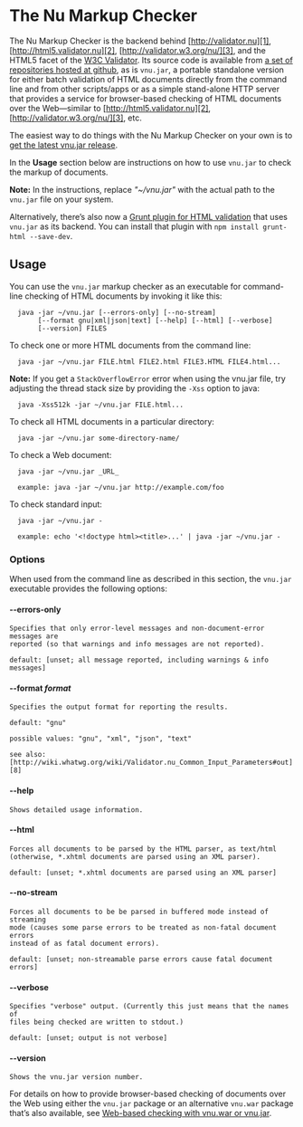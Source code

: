 # The Nu Markup Checker

The Nu Markup Checker is the backend behind [http://validator.nu][1],
[http://html5.validator.nu][2], [http://validator.w3.org/nu/][3], and the HTML5
facet of the [W3C Validator][4]. Its source code is available from [a set of
repositories hosted at github][5], as is `vnu.jar`, a portable standalone
version for either batch validation of HTML documents directly from the command
line and from other scripts/apps or as a simple stand-alone HTTP server that
provides a service for browser-based checking of HTML documents over the
Web—similar to [http://html5.validator.nu][2], [http://validator.w3.org/nu/][3],
etc.

   [1]: http://validator.nu
   [2]: http://html5.validator.nu
   [3]: http://validator.w3.org/nu/
   [4]: http://validator.w3.org
   [5]: https://github.com/validator/

The easiest way to do things with the Nu Markup Checker on your own is to [get
the latest vnu.jar release][6].

   [6]: https://github.com/validator/validator.github.io/releases/latest

In the **Usage** section below are instructions on how to use `vnu.jar` to check
the markup of documents.

**Note:** In the instructions, replace _"~/vnu.jar"_ with the actual path to the
`vnu.jar` file on your system.

Alternatively, there’s also now a [Grunt plugin for HTML validation][7] that
uses `vnu.jar` as its backend. You can install that plugin with `npm install
grunt-html --save-dev`.

   [7]: https://github.com/jzaefferer/grunt-html

## Usage

You can use the `vnu.jar` markup checker as an executable for command-line
checking of HTML documents by invoking it like this:

      java -jar ~/vnu.jar [--errors-only] [--no-stream]
           [--format gnu|xml|json|text] [--help] [--html] [--verbose]
           [--version] FILES

To check one or more HTML documents from the command line:

      java -jar ~/vnu.jar FILE.html FILE2.html FILE3.HTML FILE4.html...

**Note:** If you get a `StackOverflowError` error when using the vnu.jar file,
try adjusting the thread stack size by providing the `-Xss` option to java:

      java -Xss512k -jar ~/vnu.jar FILE.html...

To check all HTML documents in a particular directory:

      java -jar ~/vnu.jar some-directory-name/

To check a Web document:

      java -jar ~/vnu.jar _URL_

      example: java -jar ~/vnu.jar http://example.com/foo

To check standard input:

      java -jar ~/vnu.jar -

      example: echo '<!doctype html><title>...' | java -jar ~/vnu.jar -

### Options

When used from the command line as described in this section, the `vnu.jar`
executable provides the following options:

#### --errors-only

    Specifies that only error-level messages and non-document-error messages are
    reported (so that warnings and info messages are not reported).

    default: [unset; all message reported, including warnings & info messages]

#### --format _format_

    Specifies the output format for reporting the results.

    default: "gnu"

    possible values: "gnu", "xml", "json", "text"

    see also:
    [http://wiki.whatwg.org/wiki/Validator.nu_Common_Input_Parameters#out][8]

   [8]: http://wiki.whatwg.org/wiki/Validator.nu_Common_Input_Parameters#out

#### --help

    Shows detailed usage information.

#### --html

    Forces all documents to be parsed by the HTML parser, as text/html
    (otherwise, *.xhtml documents are parsed using an XML parser).

    default: [unset; *.xhtml documents are parsed using an XML parser]

#### --no-stream

    Forces all documents to be be parsed in buffered mode instead of streaming
    mode (causes some parse errors to be treated as non-fatal document errors
    instead of as fatal document errors).

    default: [unset; non-streamable parse errors cause fatal document errors]

#### --verbose

    Specifies "verbose" output. (Currently this just means that the names of
    files being checked are written to stdout.)

    default: [unset; output is not verbose]

#### --version

    Shows the vnu.jar version number.

For details on how to provide browser-based checking of documents over the Web
using either the `vnu.jar` package or an alternative `vnu.war` package that’s
also available, see [Web-based checking with vnu.war or vnu.jar][9].

   [9]: http://validator.github.io/service.html


